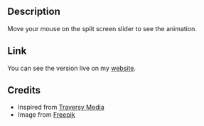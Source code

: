 ## Description
Move your mouse on the split screen slider to see the animation.

## Link
You can see the version live on my [website](https://codepen.io/FlorinPop17/full/KRPBmB).

## Credits
- Inspired from [Traversy Media](https://www.youtube.com/watch?v=5F0EvajMlXo&t=825s)
- Image from [Freepik](https://www.freepik.com/free-psd/iphone-mock-up-design_1101782.htm)
